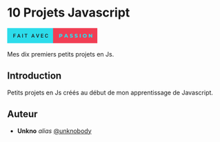 # 10 Projets Javascript

![This is an image](assets/with-passion.png)

Mes dix premiers petits projets en Js.

## Introduction

Petits projets en Js créés au début de mon apprentissage de Javascript.

## Auteur

- **Unkno** _alias_ [@unknobody](https://github.com/Unknobody)
